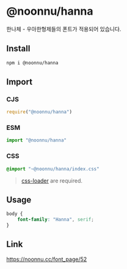 # @noonnu/hanna
한나체 - 우아한형제들의 폰트가 적용되어 있습니다.

## Install
```sh
npm i @noonnu/hanna
```
## Import
### CJS
```js
require("@noonnu/hanna")
```
### ESM
```js
import "@noonnu/hanna"
```
### CSS 
```css
@import "~@noonnu/hanna/index.css"
```
> [css-loader](https://github.com/webpack-contrib/css-loader) are required.

## Usage
```css
body {
    font-family: "Hanna", serif;
}
```

## Link
https://noonnu.cc/font_page/52